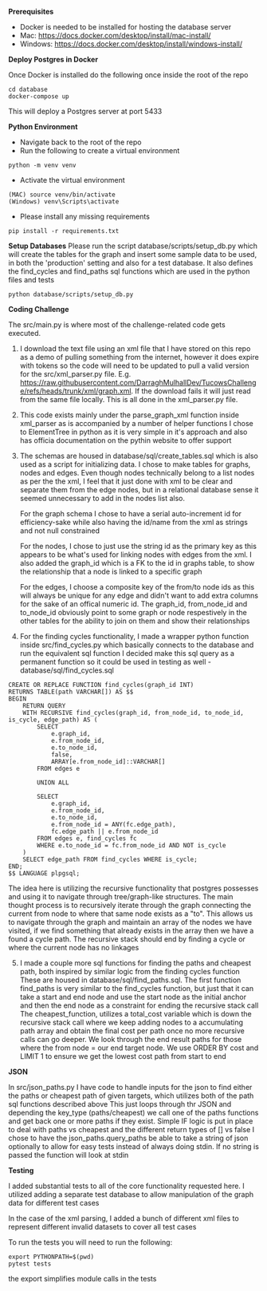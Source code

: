 
**Prerequisites**

- Docker is needed to be installed for hosting the database server
- Mac: https://docs.docker.com/desktop/install/mac-install/
- Windows: https://docs.docker.com/desktop/install/windows-install/

**Deploy Postgres in Docker**

Once Docker is installed do the following once inside the root of the repo
```
cd database
docker-compose up
```
This will deploy a Postgres server at port 5433

**Python Environment**
- Navigate back to the root of the repo
- Run the following to create a virtual environment
```
python -m venv venv
```
- Activate the virtual environment
```
(MAC) source venv/bin/activate
(Windows) venv\Scripts\activate
```
 - Please install any missing requirements
 ```
pip install -r requirements.txt
 ```

**Setup Databases**
Please run the script database/scripts/setup_db.py which will create the tables for the graph and insert some sample data to be used, in both the 'production' setting and also for a test database. It also defines the find_cycles and find_paths sql functions which are used in the python files and tests
```
python database/scripts/setup_db.py
```


**Coding Challenge**

The src/main.py is where most of the challenge-related code gets executed.

1. I download the text file using an xml file that I have stored on this repo as a demo of pulling something from the internet, however it does expire with tokens so the code will need to be updated to pull a valid version for the src/xml_parser.py file. E.g. https://raw.githubusercontent.com/DarraghMulhallDev/TucowsChallenge/refs/heads/trunk/xml/graph.xml. If the download fails it will just read from the same file locally. This is all done in the xml_parser.py file.

2. This code exists mainly under the parse_graph_xml function inside xml_parser as is accompanied by a number of helper functions
   I chose to ElementTree in python as it is very simple in it's approach and also has officia documentation on the pythin website to offer support

3. The schemas are housed in database/sql/create_tables.sql which is also used as a script for initializing data.
   I chose to make tables for graphs, nodes and edges. Even though nodes technically belong to a list nodes as per the the xml, I feel that it just done with xml to be clear and separate them from the edge nodes, but in a relational database sense it seemed unnecessary to add in the nodes list also.

   For the graph schema I chose to have a serial auto-increment id for efficiency-sake while also having the id/name from the xml as strings and not null constrained
   
   For the nodes, I chose to just use the string id as the primary key as this appears to be what's used for linking nodes with edges from the xml. I also added the graph_id which is a FK to the id in graphs table, to show the relationship that a node is linked to a specific graph

   For the edges, I choose a composite key of the from/to node ids as this will always be unique for any edge and didn't want to add extra columns for the sake of an offical numeric id. The graph_id, from_node_id and to_node_id obviously point to some graph or node respestively in the other tables for the ability to join on them and show their relationships

4. For the finding cycles functionality, I made a wrapper python function inside src/find_cycles.py which basically connects to the database and run the equivalent sql function
   I decided make this sql query as a permanent function so it could be used in testing as well - database/sql/find_cycles.sql

  ```
  CREATE OR REPLACE FUNCTION find_cycles(graph_id INT)
  RETURNS TABLE(path VARCHAR[]) AS $$
  BEGIN
      RETURN QUERY
      WITH RECURSIVE find_cycles(graph_id, from_node_id, to_node_id, is_cycle, edge_path) AS (
          SELECT
              e.graph_id,
              e.from_node_id,
              e.to_node_id,
              false,
              ARRAY[e.from_node_id]::VARCHAR[]
          FROM edges e
  
          UNION ALL
  
          SELECT
              e.graph_id,
              e.from_node_id,
              e.to_node_id,
              e.from_node_id = ANY(fc.edge_path),
              fc.edge_path || e.from_node_id
          FROM edges e, find_cycles fc
          WHERE e.to_node_id = fc.from_node_id AND NOT is_cycle
      )
      SELECT edge_path FROM find_cycles WHERE is_cycle;
  END;
  $$ LANGUAGE plpgsql;
```
The idea here is utilizing the recursive functionality that postgres possesses and using it to navigate through tree/graph-like structures.
The main thought process is to recursively iterate through the graph connecting the current from node to where that same node exists as a "to".
This allows us to navigate through the graph and maintain an array of the nodes we have visited, if we find something that already exists in the array then we have a found a cycle path.
The recursive stack should end by finding a cycle or where the current node has no linkages

5. I made a couple more sql functions for finding the paths and cheapest path, both inspired by similar logic from the finding cycles function
   These are housed in database/sql/find_paths.sql.
   The first function find_paths is very similar to the find_cycles function, but just that it can take a start and end node and use the start node as the initial anchor and then the end node as a constraint for ending the recursive stack call
   The cheapest_function, utilizes a total_cost variable which is down the recursive stack call where we keep adding nodes to a accumulating path array and obtain the final cost per path once no more recursive calls can go deeper.
   We look through the end result paths for those where the from node  = our end target node. We use ORDER BY cost and LIMIT 1 to ensure we get the lowest cost path from start to end

  **JSON**
  
  In src/json_paths.py I have code to handle inputs for the json to find either the paths or cheapest path of given targets, which utilizes both of the path sql functions described above
  This just loops through thr JSON and depending the key_type (paths/cheapest) we call one of the paths functions and get back one or more paths if they exist.
  Simple IF logic is put in place to deal with paths vs cheapest and the different return types of [] vs false
  I chose to have the json_paths.query_paths be able to take a string of json optionally to allow for easy tests instead of always doing stdin. If no string is passed the function will look at stdin

**Testing**

   I added substantial tests to all of the core functionality requested here. I utilized adding a separate test database to allow manipulation of the graph data for different test cases

   In the case of the xml parsing, I added a bunch of different xml files to represent different invalid datasets to cover all test cases

   To run the tests you will need to run the following:
   ```
 export PYTHONPATH=$(pwd)
pytest tests
```
the export simplifies module calls in the tests
  
